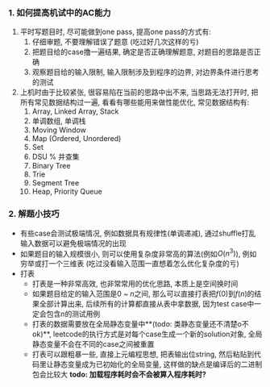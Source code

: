 ### 1. 如何提高机试中的AC能力

1. 平时写题目时, 尽可能做到one pass, 提高one pass的方式有:
   1. 仔细审题, 不要理解错误了题意 (吃过好几次这样的亏)
   2. 把题目给的case撸一遍结果, 确定是否正确理解题意, 对题目的思路是否正确
   3. 观察题目给的输入限制, 输入限制涉及到程序的边界, 对边界条件进行思考的测试
2. 上机时由于比较紧张, 很容易陷在当前的思路中出不来, 当思路无法打开时, 把所有常见数据结构过一遍, 看看有哪些能用来做性能优化, 常见数据结构有:
   1. Array, Linked Array, Stack
   2. 单调数组, 单调栈
   3. Moving Window
   4. Map (Ordered, Unordered)
   5. Set
   6. DSU % 并查集
   7. Binary Tree
   8. Trie
   9. Segment Tree
   10. Heap, Priority Queue

### 2. 解题小技巧

* 有些case会测试极端情况, 例如数据具有规律性(单调递减), 通过shuffle打乱输入数据可以避免极端情况的出现
* 如果题目的输入规模很小, 则可以使用复杂度非常高的算法(例如$O(n^3)$), 例如穷举或打一个三维表 (吃过没看输入范围一直想着怎么优化复杂度的亏)
* 打表
  * 打表是一种非常高效, 也非常常用的优化思路, 本质上是空间换时间
  * 如果题目给定的输入范围是$0$ ~ $n$之间, 那么可以直接打表把$f(0)$到$f(n)$的结果全部计算出来, 后续所有的计算都直接从表中拿数据, 因为test case中一定会包含$n$的测试用例
  * 打表的数据需要放在全局静态变量中**(todo: 类静态变量还不清楚o不ok)**, leetcode的执行方式是对每个case生成一个新的solution对象, 全局静态变量不会在不同的case之间被重置
  * 打表可以跟粗暴一些, 直接上元编程思想, 把表输出位string, 然后粘贴到代码里让静态变量成为已初始化的全局变量, 这样做的缺点是编译后的二进制包会比较大 **todo: 加载程序耗时会不会被算入程序耗时?**

